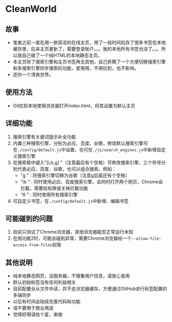 # CleanWorld
## 故事
* 笔者之前一直在用一款简洁的在线主页，用了一段时间后存了很多书签在本地缓存里，后来主页更新了，需要登录账户。。。我的本地所有书签也没了。。。所以我自己做了一个纯HTML的本地静态主页。
* 本主页除了搜索引擎和主页书签再无其他，自己折腾了一个方便切换搜索引擎和多搜索引擎同步搜索的功能，爱用用，不用拉到，也不影响。
* 还你一个清爽世界。

## 使用方法
* Git拉到本地使用浏览器打开index.html，将其设置为默认主页

## 详细功能
1. 搜索引擎有关键词提示补全功能
1. 内置三种搜索引擎，分别为必应、百度、谷歌，修改默认搜索引擎可在`./config/default.js`中设置，也可在`./js/search_engines.js`中新增自定义搜索引擎
1. 在搜索框中键入"[i,b,g] "（注意最后有个空格）可修改搜索引擎，三个符号分别代表必应、百度、谷歌，也可以组合搜索。例如：
	* "g "  :  将搜索引擎切换为谷歌（注意g后面还有个空格）
	* "ib "  :  同时使用必应、百度搜索引擎，会同时打开两个网页，Chrome会拦截，需要给权限或关掉拦截功能
	* "A "  :  同时使用所有搜索引擎
1. 可自定义书签，在`./config/default.js`中新增、编辑书签

## 可能碰到的问题
1. 目前只测试了Chrome浏览器，其他浏览器能否正常运行未知
1. 在用功能2时，可能会碰到异常，需要Chrome浏览器给一个`--allow-file-access-from-files`权限

## 其他说明
* 纯本地静态网页，没服务器，不搜集用户信息，请放心食用
* 默认初始标签没有任何利益相关
* 目前配置全从文件中读，并不走浏览器缓存，方便通过GitHub进行标签配置的多端同步
* 以后有时间会陆续完善代码和功能
* 请不要用于商业用途
* 觉得好用请给个星，谢谢